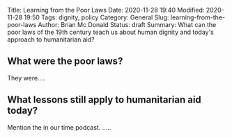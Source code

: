 Title: Learning from the Poor Laws 
Date: 2020-11-28 19:40
Modified: 2020-11-28 19:50
Tags: dignity, policy 
Category: General
Slug: learning-from-the-poor-laws 
Author: Brian Mc Donald
Status: draft
Summary: What can the poor laws of the 19th century teach us about human dignity and today's approach to humanitarian aid?

## What were the poor laws?

They were....

## What lessons still apply to humanitarian aid today?

Mention the in our time podcast.
.....
